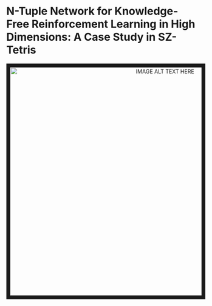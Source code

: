 # N-Tuple Network for Knowledge-Free Reinforcement Learning in High Dimensions: A Case Study in SZ-Tetris

<center>
<a href="http://www.youtube.com/watch?feature=player_embedded&v=0bJFt2ltPyA
" target="_blank"><img src="http://img.youtube.com/vi/0bJFt2ltPyA/0.jpg" 
alt="IMAGE ALT TEXT HERE" width="800" height="600" border="10" /></a>
</center>
